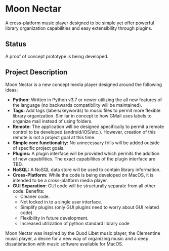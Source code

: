 # Moon Nectar
A cross-platform music player designed to be simple yet offer powerful library organization capabilities and easy extensibility through plugins.

## Status

A proof of concept prototype is being developed.

## Project Description

Moon Nectar is a new concept media player designed around the following ideas:

* **Python:** Written in Python v3.7 or newer utilizing the all new features of the language (no backwards compatibility will be maintained).
* **Tags:**  Add tags (labels/keywords) to music files to permit more flexible library organization.  Similar in concept to how GMail uses labels to organize mail instead of using folders.
* **Remote:** The application will be designed specifically to permit a remote control to be developed (android/iOS/etc.).  However, creation of this remote is not a project goal at this time.
* **Simple core functionality:** No unnecessary frills will be added outside of specific project goals.
* **Plugins:** A plugin interface will be provided which permits the addition of new capabilities.  The exact capabilities of the plugin interface are TBD.
* **NoSQL:** A NoSQL data store will be used to contain library information.
* **Cross-Platform:** While the code is being developed on MacOS, it is intended to be a cross-platform media player.
* **GUI Separation:** GUI code will be structurally separate from all other code.  Benefits:
  * Cleaner code.
  * Not locked in to a single user interface.
  * Simplify plugins (only GUI plugins need to worry about GUI related code)
  * Flexibility in future development.
  * Increased utilization of python standard library code

Moon Nectar was inspired by the Quod Libet music player, the Clementine music player, a desire for a new way of organizing music and a deep dissatisfaction with music software available for MacOS.

